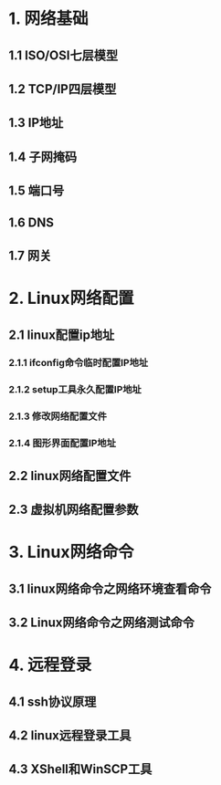 # 1. 网络基础

## 1.1 ISO/OSI七层模型
## 1.2 TCP/IP四层模型
## 1.3 IP地址
## 1.4 子网掩码
## 1.5 端口号
## 1.6 DNS
## 1.7 网关

# 2. Linux网络配置

## 2.1 linux配置ip地址

### 2.1.1 ifconfig命令临时配置IP地址
### 2.1.2 setup工具永久配置IP地址
### 2.1.3 修改网络配置文件
### 2.1.4 图形界面配置IP地址
## 2.2 linux网络配置文件
## 2.3 虚拟机网络配置参数

# 3. Linux网络命令

## 3.1 linux网络命令之网络环境查看命令
## 3.2 Linux网络命令之网络测试命令

# 4. 远程登录

## 4.1 ssh协议原理
## 4.2 linux远程登录工具
## 4.3 XShell和WinSCP工具
